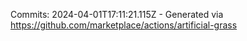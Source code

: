 Commits: 2024-04-01T17:11:21.115Z - Generated via https://github.com/marketplace/actions/artificial-grass
<br>
